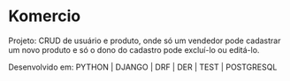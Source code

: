 # Komercio 

Projeto:
    CRUD de usuário e produto, onde só um vendedor pode cadastrar um novo produto e só o dono do cadastro pode excluí-lo ou editá-lo.

Desenvolvido em:
    PYTHON | DJANGO | DRF | DER | TEST | POSTGRESQL
